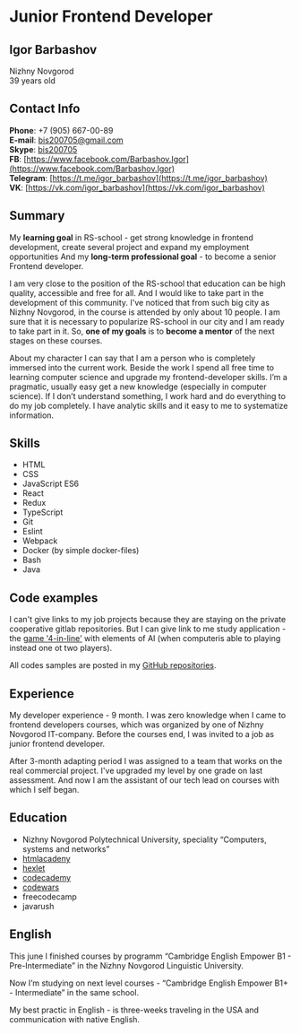 # Junior Frontend Developer

## Igor Barbashov
Nizhny Novgorod  
39 years old

## Contact Info
**Phone**: +7 (905) 667-00-89  
**E-mail**: [bis200705@gmail.com](mailto:bis200705@gmail.com)  
**Skype**: [bis200705](skype:bis200705)  
**FB**: [https://www.facebook.com/Barbashov.Igor](https://www.facebook.com/Barbashov.Igor)  
**Telegram**: [https://t.me/igor_barbashov](https://t.me/igor_barbashov)  
**VK**: [https://vk.com/igor_barbashov](https://vk.com/igor_barbashov)  

## Summary
My **learning goal** in RS-school - get strong knowledge in frontend development, create several project and expand my employment opportunities  And my **long-term professional goal** - to become a senior Frontend developer.

I am very close to the position of the RS-school that education can be high quality, accessible and free for all. And I would like to take part in the development of this community. I've noticed that from such big city as Nizhny Novgorod, in the course is attended by only about 10 people. I am sure that it is necessary to popularize RS-school in our city and I am ready to take part in it. So, **one of my goals** is to **become a mentor** of the next stages on these courses.

About my character I can say that I am a person who is completely immersed into the current work. Beside the work I spend all free time to learning computer science and upgrade my frontend-developer skills. I’m a pragmatic, usually easy get a new knowledge (especially in computer science). If I don’t understand something, I work hard and do everything to do my job completely. I have analytic skills and it easy to me to systematize information.

## Skills
* HTML
* CSS
* JavaScript ES6
* React
* Redux
* TypeScript
* Git
* Eslint
* Webpack
* Docker (by simple docker-files)
* Bash
* Java

## Code examples
I can't give links to my job projects because they are staying on the private cooperative gitlab repositories.
But I can give link to me study application - the [game '4-in-line'](https://fourlines-68ec8.firebaseapp.com/game) with elements of AI (when computeris able to playing instead one ot two players).

All codes samples are posted in my [GitHub repositories](https://github.com/IgorBarbashov?tab=repositories).

## Experience
My developer experience - 9 month. I was zero knowledge when I came to frontend developers courses, which was organized by one of Nizhny Novgorod IT-company. Before the courses end, I was invited to a job as junior frontend developer.

After 3-month adapting period I was assigned to a team that works on the real commercial project. I've upgraded my level by one grade on last assessment. And now I am the assistant of our tech lead on courses with which I self began.

## Education
* Nizhny Novgorod Polytechnical University, speciality “Computers, systems and networks”
* [htmlacadeny](https://htmlacademy.ru/profile/id979665/achievements)
* [hexlet](https://ru.hexlet.io/u/isbnn)
* [codecademy](https://www.codecademy.com/profiles/IgorBarbashov)
* [codewars](https://www.codewars.com/users/IgorBarbashov/stats)
* freecodecamp
* javarush

## English
This june I finished courses by programm “Cambridge English Empower B1 - Pre-Intermediate” in the Nizhny Novgorod Linguistic University.

Now I’m studying on next level courses - “Cambridge English Empower B1+ - Intermediate” in the same school.

My best practic in English - is three-weeks traveling in the USA and communication with native English.